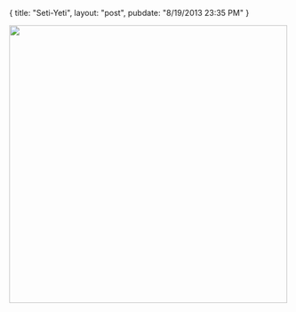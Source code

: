 {
   title: "Seti-Yeti",
   layout: "post",
   pubdate: "8/19/2013 23:35 PM"
}




<div>
<a href="/static/images/yeti.jpg"><img width="500" src="/static/images/yeti.jpg"></a>
</div>

<br>
<br>
